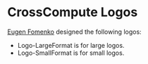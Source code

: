 # CrossCompute Logos

[Eugen Fomenko](https://www.linkedin.com/in/eugen-fomenko-57b204168) designed the following logos:

- Logo-LargeFormat is for large logos.
- Logo-SmallFormat is for small logos.
